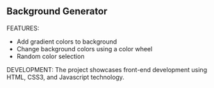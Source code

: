 ## Background Generator

FEATURES:
* Add gradient colors to background
* Change background colors using a color wheel
* Random color selection

DEVELOPMENT:
The project showcases front-end development using HTML, CSS3, and Javascript technology.

